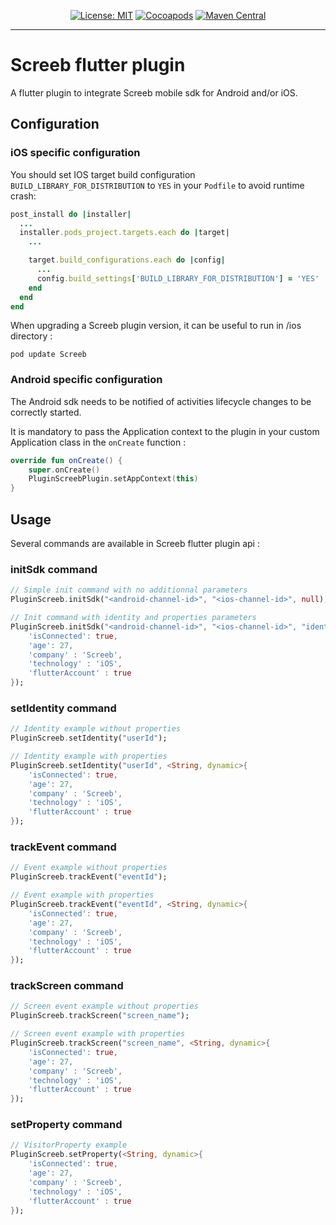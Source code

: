 <p align="center">
<a href="https://opensource.org/licenses/MIT"><img src="https://img.shields.io/badge/license-MIT-purple.svg" alt="License: MIT"></a>
<a href="https://cocoapods.org/pods/Screeb"><img src="https://img.shields.io/cocoapods/v/Screeb.svg?style=flat" alt="Cocoapods"></a>
<a href="https://search.maven.org/search?q=g:%22app.screeb.sdk%22%20AND%20a:%22survey%22"><img src="https://img.shields.io/maven-central/v/app.screeb.sdk/survey.svg?label=Maven%20Central" alt="Maven Central"></a>
</p>

---

# Screeb flutter plugin

A flutter plugin to integrate Screeb mobile sdk for Android and/or iOS.

## Configuration

### iOS specific configuration

You should set IOS target build configuration `BUILD_LIBRARY_FOR_DISTRIBUTION` to `YES` in your `Podfile` to avoid runtime crash:
```ruby
post_install do |installer|
  ...
  installer.pods_project.targets.each do |target|
    ...

    target.build_configurations.each do |config|
      ...
      config.build_settings['BUILD_LIBRARY_FOR_DISTRIBUTION'] = 'YES'
    end
  end
end
```

When upgrading a Screeb plugin version, it can be useful to run in /ios directory :
```
pod update Screeb
```

### Android specific configuration

The Android sdk needs to be notified of activities lifecycle changes to be correctly started.

It is mandatory to pass the Application context to the plugin in your custom Application class
in the `onCreate` function :

```kotlin
override fun onCreate() {
    super.onCreate()
    PluginScreebPlugin.setAppContext(this)
}
```

## Usage

Several commands are available in Screeb flutter plugin api :

### initSdk command

```dart
// Simple init command with no additionnal parameters
PluginScreeb.initSdk("<android-channel-id>", "<ios-channel-id>", null);
```

```dart
// Init command with identity and properties parameters
PluginScreeb.initSdk("<android-channel-id>", "<ios-channel-id>", "identity", <String, dynamic>{
    'isConnected': true,
    'age': 27,
    'company' : 'Screeb',
    'technology' : 'iOS',
    'flutterAccount' : true
});
```

### setIdentity command

```dart
// Identity example without properties 
PluginScreeb.setIdentity("userId");

// Identity example with properties 
PluginScreeb.setIdentity("userId", <String, dynamic>{
    'isConnected': true,
    'age': 27,
    'company' : 'Screeb',
    'technology' : 'iOS',
    'flutterAccount' : true
});
```

### trackEvent command

```dart
// Event example without properties 
PluginScreeb.trackEvent("eventId");

// Event example with properties 
PluginScreeb.trackEvent("eventId", <String, dynamic>{
    'isConnected': true,
    'age': 27,
    'company' : 'Screeb',
    'technology' : 'iOS',
    'flutterAccount' : true
});
```

### trackScreen command

```dart
// Screen event example without properties 
PluginScreeb.trackScreen("screen_name");

// Screen event example with properties 
PluginScreeb.trackScreen("screen_name", <String, dynamic>{
    'isConnected': true,
    'age': 27,
    'company' : 'Screeb',
    'technology' : 'iOS',
    'flutterAccount' : true
});
```

### setProperty command

```dart
// VisitorProperty example
PluginScreeb.setProperty(<String, dynamic>{
    'isConnected': true,
    'age': 27,
    'company' : 'Screeb',
    'technology' : 'iOS',
    'flutterAccount' : true
});
```

